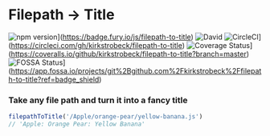 # Filepath → Title

![npm version](https://badge.fury.io/js/filepath-to-title.svg)](https://badge.fury.io/js/filepath-to-title)
![David](https://img.shields.io/david/kirkstrobeck/filepath-to-title.svg]][https://david-dm.org/kirkstrobeck/filepath-to-title)
![CircleCI](https://circleci.com/gh/kirkstrobeck/filepath-to-title.svg?style=svg)](https://circleci.com/gh/kirkstrobeck/filepath-to-title)
![Coverage Status](https://coveralls.io/repos/github/kirkstrobeck/filepath-to-title/badge.svg?branch=master)](https://coveralls.io/github/kirkstrobeck/filepath-to-title?branch=master)
![FOSSA Status](https://app.fossa.io/api/projects/git%2Bgithub.com%2Fkirkstrobeck%2Ffilepath-to-title.svg?type=shield)](https://app.fossa.io/projects/git%2Bgithub.com%2Fkirkstrobeck%2Ffilepath-to-title?ref=badge_shield)

### Take any file path and turn it into a fancy title

```js
filepathToTitle('/Apple/orange-pear/yellow-banana.js')
// 'Apple: Orange Pear: Yellow Banana'
```
